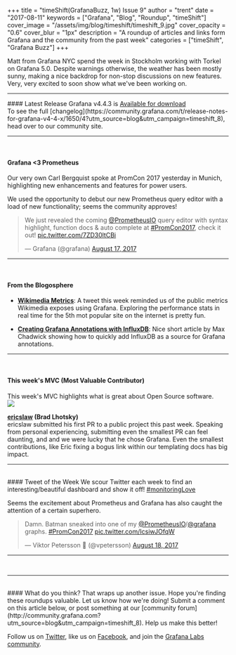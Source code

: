 +++
title = "timeShift(GrafanaBuzz, 1w) Issue 9"
author = "trent"
date = "2017-08-11"
keywords = ["Grafana", "Blog", "Roundup", "timeShift"]
cover_image = "/assets/img/blog/timeshift/timeshift_9.jpg"
cover_opacity = "0.6"
cover_blur = "1px"
description = "A roundup of articles and links form Grafana and the community from the past week"
categories = ["timeShift", "Grafana Buzz"]
+++

Matt from Grafana NYC spend the week in Stockholm working with Torkel on Grafana 5.0. Despite warnings otherwise, the weather has been mostly sunny, making a nice backdrop for non-stop discussions on new features. Very, very excited to soon show what we've been working on. 
<br />
<hr />
#### Latest Release
Grafana v4.4.3 is <a href="https://grafana.com/grafana/download?utm_source=blog&utm_campaign=timeshift_8" target="_blank" class="btn btn-inline btn--primary">Available for download</a>
<br/>To see the full [changelog](https://community.grafana.com/t/release-notes-for-grafana-v4-4-x/1650/4?utm_source=blog&utm_campaign=timeshift_8), head over to our community site.

<hr />
<br />

#### Grafana <3 Prometheus
Our very own Carl Bergquist spoke at PromCon 2017 yesterday in Munich, highlighting new enhancements and features for power users.
<p>We used the opportunity to debut our new Prometheus query editor with a load of new functionality; seems the community approves!

<blockquote class="twitter-tweet" data-lang="en"><p lang="en" dir="ltr">We just revealed the coming <a href="https://twitter.com/PrometheusIO">@PrometheusIO</a> query editor with syntax highlight, function docs &amp; auto complete at <a href="https://twitter.com/hashtag/PromCon2017?src=hash">#PromCon2017</a>, check it out! <a href="https://t.co/7ZD30ltCBi">pic.twitter.com/7ZD30ltCBi</a></p>&mdash; Grafana (@grafana) <a href="https://twitter.com/grafana/status/898143069886980096">August 17, 2017</a></blockquote>
<script async src="//platform.twitter.com/widgets.js" charset="utf-8"></script>
<hr />
<br />

#### From the Blogosphere
- [**Wikimedia Metrics**](https://grafana.wikimedia.org): A tweet this week reminded us of the public metrics Wikimedia exposes using Grafana. Exploring the performance stats in real time for the 5th mot popular site on the internet is pretty fun. 

- [**Creating Grafana Annotations with InfluxDB**](https://maxchadwick.xyz/blog/grafana-influxdb-annotations): Nice short article by Max Chadwick showing how to quickly add InfluxDB as a source for Grafana annotations. 

<hr />
<br />

<h4>This week's MVC (Most Valuable Contributor)</h4>
This week's MVC highlights what is great about Open Source software.

<div class="blog-plugin">
	<div class="row row--md-gutters blog-plugin-grid">
		<div class="col col--sm-2 blog-plugin-grid__item">
			<img class="mvc" src="https://avatars1.githubusercontent.com/u/363662?v=4&s=460" />
		</div>
		<div class="col col--sm-10 blog-plugin-grid__item">
			<p>
				<strong><a href="https://github.com/reyjrar" target="_blank">ericslaw</a> (Brad Lhotsky)</strong><br/>
				ericslaw submitted his first PR to a public project this past week. Speaking from personal experiencing, submitting even the smallest PR can feel daunting, and and we were lucky that he chose Grafana. Even the smallest contributions, like Eric fixing a bogus link within our templating docs has big impact. 
			</p>
		</div>
	</div>
</div>

<hr />
<br />
#### Tweet of the Week
We scour Twitter each week to find an interesting/beautiful dashboard and show it off! <a href="https://twitter.com/hashtag/monitoringlove?src=hash" target="_blank">#monitoringLove</a>
<p>Seems the excitement about Prometheus and Grafana has also caught the attention of a certain superhero.

<blockquote class="twitter-tweet" data-lang="en"><p lang="en" dir="ltr">Damn. Batman sneaked into one of my <a href="https://twitter.com/PrometheusIO">@PrometheusIO</a>/<a href="https://twitter.com/grafana">@grafana</a> graphs. <a href="https://twitter.com/hashtag/PromCon2017?src=hash">#PromCon2017</a> <a href="https://t.co/IcsiwJOfqW">pic.twitter.com/IcsiwJOfqW</a></p>&mdash; Viktor Petersson 🎩 (@vpetersson) <a href="https://twitter.com/vpetersson/status/898472680042754048">August 18, 2017</a></blockquote>
<script async src="//platform.twitter.com/widgets.js" charset="utf-8"></script>
<hr />
<br />


<hr />
<br />
#### What do you think?
That wraps up another issue. Hope you're finding these roundups valuable. Let us know how we're doing! Submit a comment on this article below, or post something at our [community forum](http://community.grafana.com?utm_source=blog&utm_campaign=timeshift_8). Help us make this better!

Follow us on [Twitter](http://twitter.com/grafana), like us on [Facebook](http://facebook.com/grafana), and join the [Grafana Labs community](http://grafana.com/signup?utm_source=blog&utm_campaign=timeshift_8).



